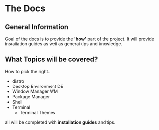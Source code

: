 # The Docs

## General Information

Goal of the docs is to provide the **'how'** part of the project. It will provide installation guides as well as general tips and knowledge.

## What Topics will be covered?

How to pick the right..

- distro
- Desktop Environment DE
- Window Manager WM
- Package Manager
- Shell
- Terminal
     - Terminal Themes

all will be completed with **installation guides** and tips.